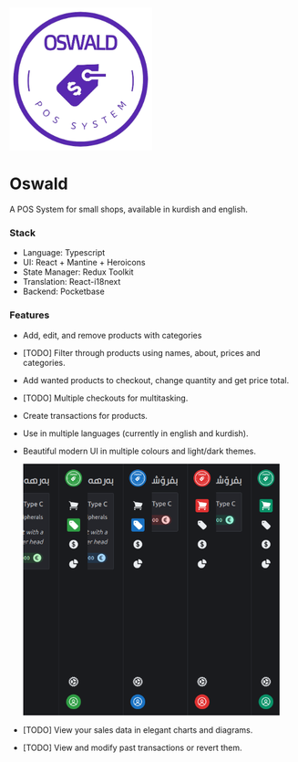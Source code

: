 <img src="img/logo.png" width="250">

# Oswald

A POS System for small shops, available in kurdish and english.

### Stack

- Language: Typescript
- UI: React + Mantine + Heroicons
- State Manager: Redux Toolkit
- Translation: React-i18next
- Backend: Pocketbase

### Features

- Add, edit, and remove products with categories
- [TODO] Filter through products using names, about, prices and categories.
- Add wanted products to checkout, change quantity and get price total.
- [TODO] Multiple checkouts for multitasking.
- Create transactions for products.
- Use in multiple languages (currently in english and kurdish).
- Beautiful modern UI in multiple colours and light/dark themes.

  <img src="img/colours.png" width="450">

- [TODO] View your sales data in elegant charts and diagrams.
- [TODO] View and modify past transactions or revert them.

